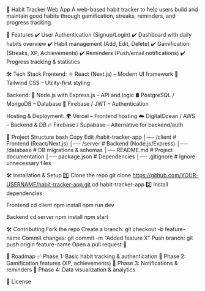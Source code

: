 📌 Habit Tracker Web App
A web-based habit tracker to help users build and maintain good habits through gamification, streaks, reminders, and progress tracking.

🚀 Features
✔️ User Authentication (Signup/Login)
✔️ Dashboard with daily habits overview
✔️ Habit management (Add, Edit, Delete)
✔️ Gamification (Streaks, XP, Achievements)
✔️ Reminders (Push/email notifications)
✔️ Progress tracking & statistics

🛠️ Tech Stack
Frontend:
⚛️ React (Next.js) – Modern UI framework
🎨 Tailwind CSS – Utility-first styling

Backend:
🚀 Node.js with Express.js – API and logic
🛢️ PostgreSQL / MongoDB – Database
🔑 Firebase / JWT – Authentication

Hosting & Deployment:
🌍 Vercel – Frontend hosting
☁️ DigitalOcean / AWS – Backend & DB
🔥 Firebase / Supabase – Alternative for backend/auth

📂 Project Structure
bash
Copy
Edit
/habit-tracker-app
│── /client          # Frontend (React/Next.js)
│── /server          # Backend (Node.js/Express)
│── /database        # DB migrations & schemas
│── README.md        # Project documentation
│── package.json     # Dependencies
│── .gitignore       # Ignore unnecessary files

🛠️ Installation & Setup
1️⃣ Clone the repo
git clone https://github.com/YOUR-USERNAME/habit-tracker-app.git
cd habit-tracker-app
2️⃣ Install dependencies

Frontend
cd client
npm install
npm run dev

Backend
cd server
npm install
npm start

🛠️ Contributing
Fork the repo
Create a branch: git checkout -b feature-name
Commit changes: git commit -m "Added feature X"
Push branch: git push origin feature-name
Open a pull request 🚀

📌 Roadmap
✅ Phase 1: Basic habit tracking & authentication
🔄 Phase 2: Gamification features (XP, achievements)
🔄 Phase 3: Notifications & reminders
🔄 Phase 4: Data visualization & analytics

📄 License
